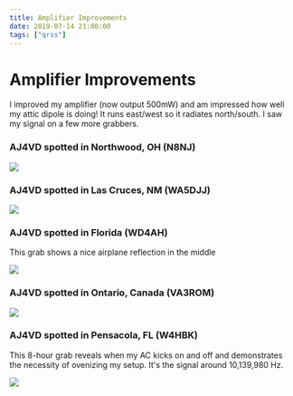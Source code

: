 ```yaml
---
title: Amplifier Improvements
date: 2019-07-14 21:00:00
tags: ["qrss"]
---
```


# Amplifier Improvements

I improved my amplifier (now output 500mW) and am impressed how well my attic dipole is doing! It runs east/west so it radiates north/south. I saw my signal on a few more grabbers.

### AJ4VD spotted in Northwood, OH (N8NJ)

<div class="text-center img-border">

[![](https://swharden.com/static/2019/07/14/N8NJ-Northwood-OH-USA_thumb.jpg)](https://swharden.com/static/2019/07/14/N8NJ-Northwood-OH-USA.jpg)

</div>

### AJ4VD spotted in Las Cruces, NM (WA5DJJ)

<div class="text-center img-border">

[![](https://swharden.com/static/2019/07/14/WA5DJJ-LasCruces-NM-USA_thumb.jpg)](https://swharden.com/static/2019/07/14/WA5DJJ-LasCruces-NM-USA.jpg)

</div>

### AJ4VD spotted in Florida (WD4AH) 

This grab shows a nice airplane reflection in the middle

<div class="text-center img-border">

[![](https://swharden.com/static/2019/07/14/WD4AH-FL-USA_thumb.jpg)](https://swharden.com/static/2019/07/14/WD4AH-FL-USA.jpg)

</div>

### AJ4VD spotted in Ontario, Canada (VA3ROM)

<div class="text-center img-border">

[![](https://swharden.com/static/2019/07/14/VA3ROM-Ontario-Canada_thumb.jpg)](https://swharden.com/static/2019/07/14/VA3ROM-Ontario-Canada.jpg)

</div>

### AJ4VD spotted in Pensacola, FL (W4HBK)

This 8-hour grab reveals when my AC kicks on and off and demonstrates the necessity of ovenizing my setup. It's the signal around 10,139,980 Hz.

<div class="text-center img-border">

[![](https://swharden.com/static/2019/07/14/W4HBK-Pensacola-FL-USA-unstable_thumb.jpg)](https://swharden.com/static/2019/07/14/W4HBK-Pensacola-FL-USA-unstable.jpg)

</div>